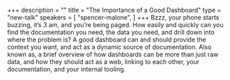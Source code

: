 +++
description = ""
title = "The Importance of a Good Dashboard"
type = "new-talk"
speakers = [
        "spencer-malone",
]
+++
Bzzz, your phone starts buzzing, it’s 3 am, and you’re being paged. How easily and quickly can you find the documentation you need, the data you need, and drill down into where the problem is? A good dashboard can and should provide the context you want, and act as a dynamic source of documentation.
Also known as, a brief overview of how dashboards can be more than just raw data, and how they should act as a web, linking to each other, your documentation, and your internal tooling.